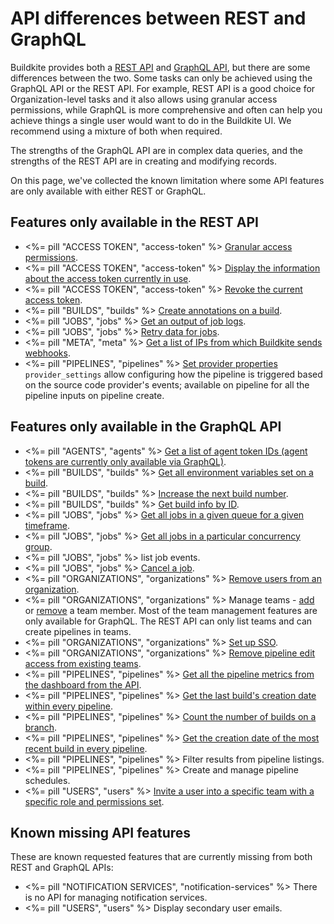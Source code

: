 # API differences between REST and GraphQL

Buildkite provides both a [REST API](/docs/apis/rest-api) and [GraphQL API](/docs/apis/graphql-api), but there are some differences between the two. Some tasks can only be achieved using the GraphQL API or the REST API. For example, REST API is a good choice for Organization-level tasks and it also allows using granular access permissions, while GraphQL is more comprehensive and often can help you achieve things a single user would want to do in the Buildkite UI. We recommend using a mixture of both when required.

The strengths of the GraphQL API are in complex data queries, and the strengths of the REST API are in creating and modifying records.

On this page, we've collected the known limitation where some API features are only available with either REST or GraphQL.

## Features only available in the REST API

-   <%= pill "ACCESS TOKEN", "access-token" %> [Granular access permissions](/docs/apis/managing-api-tokens#token-scopes).
-   <%= pill "ACCESS TOKEN", "access-token" %> [Display the information about the access token currently in use](/docs/apis/rest-api/access-token#get-the-current-token).
-   <%= pill "ACCESS TOKEN", "access-token" %> [Revoke the current access token](/docs/apis/rest-api/access-token#revoke-the-current-token).
-   <%= pill "BUILDS", "builds" %> [Create annotations on a build](/docs/apis/rest-api/annotations).
-   <%= pill "JOBS", "jobs" %> [Get an output of job logs](/docs/apis/rest-api/jobs#get-a-jobs-log-output).
-   <%= pill "JOBS", "jobs" %> [Retry data for jobs](/docs/apis/rest-api/jobs#retry-a-job).
-   <%= pill "META", "meta" %> [Get a list of IPs from which Buildkite sends webhooks](/docs/apis/rest-api/meta#get-meta-information).
-   <%= pill "PIPELINES", "pipelines" %> [Set provider properties](/docs/apis/rest-api/pipelines#provider-settings-properties) `provider_settings` allow configuring how the pipeline is triggered based on the source code provider's events; available on pipeline for all the pipeline inputs on pipeline create.

## Features only available in the GraphQL API

-   <%= pill "AGENTS", "agents" %> [Get a list of agent token IDs (agent tokens are currently only available via GraphQL)](/docs/apis/graphql/cookbooks/agents#get-a-list-of-agent-token-ids).
-   <%= pill "BUILDS", "builds" %> [Get all environment variables set on a build](/docs/apis/graphql/cookbooks/builds#get-all-environment-variables-set-on-a-build).
-   <%= pill "BUILDS", "builds" %> [Increase the next build number](/docs/apis/graphql/cookbooks/builds#increase-the-next-build-number).
-   <%= pill "BUILDS", "builds" %> [Get build info by ID](/docs/apis/graphql/cookbooks/builds#get-build-info-by-id).
-   <%= pill "JOBS", "jobs" %> [Get all jobs in a given queue for a given timeframe](/docs/apis/graphql/cookbooks/jobs#get-all-jobs-in-a-given-queue-for-a-given-timeframe).
-   <%= pill "JOBS", "jobs" %> [Get all jobs in a particular concurrency group](/docs/apis/graphql/cookbooks/jobs#get-all-jobs-in-a-particular-concurrency-group).
-   <%= pill "JOBS", "jobs" %> list job events.
-   <%= pill "JOBS", "jobs" %> [Cancel a job](/docs/apis/graphql/schemas/mutation/jobtypecommandcancel).
-   <%= pill "ORGANIZATIONS", "organizations" %> [Remove users from an organization](/docs/apis/graphql/cookbooks/organizations#delete-an-organization-member).
-   <%= pill "ORGANIZATIONS", "organizations" %> Manage teams - [add](/docs/apis/graphql/cookbooks/teams#add-an-existing-organization-user-to-a-team) or [remove](/docs/apis/graphql/cookbooks/teams#remove-a-team-member) a team member. Most of the team management features are only available for GraphQL. The REST API can only list teams and can create pipelines in teams.
-   <%= pill "ORGANIZATIONS", "organizations" %> [Set up SSO](/docs/integrations/sso/sso-setup-with-graphql).
-   <%= pill "ORGANIZATIONS", "organizations" %> [Remove pipeline edit access from existing teams](/docs/apis/graphql/cookbooks/teams#set-teams-pipeline-edit-access-to-read-only-or-build-and-read).
-   <%= pill "PIPELINES", "pipelines" %> [Get all the pipeline metrics from the dashboard from the API](/docs/apis/graphql/cookbooks/pipelines#get-pipeline-metrics).
-   <%= pill "PIPELINES", "pipelines" %> [Get the last build's creation date within every pipeline](/docs/apis/graphql/cookbooks/builds#get-the-creation-date-of-the-most-recent-build-in-every-pipeline).
-   <%= pill "PIPELINES", "pipelines" %> [Count the number of builds on a branch](/docs/apis/graphql/cookbooks/builds#count-the-number-of-builds-on-a-branch).
-   <%= pill "PIPELINES", "pipelines" %> [Get the creation date of the most recent build in every pipeline](/docs/apis/graphql/cookbooks/builds#get-the-creation-date-of-the-most-recent-build-in-every-pipeline).
-   <%= pill "PIPELINES", "pipelines" %> Filter results from pipeline listings.
-   <%= pill "PIPELINES", "pipelines" %> Create and manage pipeline schedules.
-   <%= pill "USERS", "users" %> [Invite a user into a specific team with a specific role and permissions set](/docs/apis/graphql/cookbooks/organizations#create-a-user-add-them-to-a-team-and-set-user-permissions).

## Known missing API features

These are known requested features that are currently missing from both REST and GraphQL APIs:

-   <%= pill "NOTIFICATION SERVICES", "notification-services" %> There is no API for managing notification services.
-   <%= pill "USERS", "users" %> Display secondary user emails.
